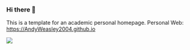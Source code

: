 ### Hi there 👋

This is a template for an academic personal homepage.
Personal Web: https://AndyWeasley2004.github.io

![](https://komarev.com/ghpvc/?username=AndyWeasley2004&style=plastic&color=green)
